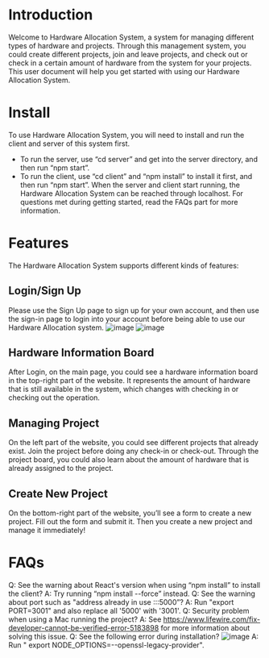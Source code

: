 # Introduction
Welcome to Hardware Allocation System, a system for managing different types of hardware and projects. Through this management system, you could create different projects, join and leave projects, and check out or check in a certain amount of hardware from the system for your projects. This user document will help you get started with using our Hardware Allocation System.
# Install
To use Hardware Allocation System, you will need to install and run the client and server of this system first. 
* To run the server, use “cd server” and get into the server directory, and then run “npm start”.
* To run the client, use “cd client” and “npm install” to install it first, and then run “npm start”.
When the server and client start running, the Hardware Allocation System can be reached through localhost. 
For questions met during getting started, read the FAQs part for more information.
# Features
The Hardware Allocation System supports different kinds of features:
## Login/Sign Up
Please use the Sign Up page to sign up for your own account, and then use the sign-in page to login into your account before being able to use our Hardware Allocation system.
![image](https://user-images.githubusercontent.com/54562402/232907226-412495fc-cdc5-45fb-bbe9-92487f04a0b0.png)
![image](https://user-images.githubusercontent.com/54562402/232907216-44539c83-d585-4b8e-ac32-2976d2a52afb.png)
## Hardware Information Board
After Login, on the main page, you could see a hardware information board in the top-right part of the website. It represents the amount of hardware that is still available in the system, which changes with checking in or checking out the operation.
## Managing Project
On the left part of the website, you could see different projects that already exist. Join the project before doing any check-in or check-out. Through the project board, you could also learn about the amount of hardware that is already assigned to the project.
## Create New Project
On the bottom-right part of the website, you’ll see a form to create a new project. Fill out the form and submit it. Then you create a new project and manage it immediately!
# FAQs
Q: See the warning about React's version when using “npm install” to install the client?
A: Try running “npm install --force” instead.
Q: See the warning about port such as "address already in use :::5000”?
A: Run "export PORT=3001" and also replace all '5000' with '3001'.
Q: Security problem when using a Mac running the project?
A:  See https://www.lifewire.com/fix-developer-cannot-be-verified-error-5183898 for more information about solving this issue.
Q: See the following error during installation?
![image](https://user-images.githubusercontent.com/54562402/232907452-ad0a8bba-5f29-47b1-b61f-18f76ee6e2a9.png)
A: Run " export NODE_OPTIONS=--openssl-legacy-provider".
